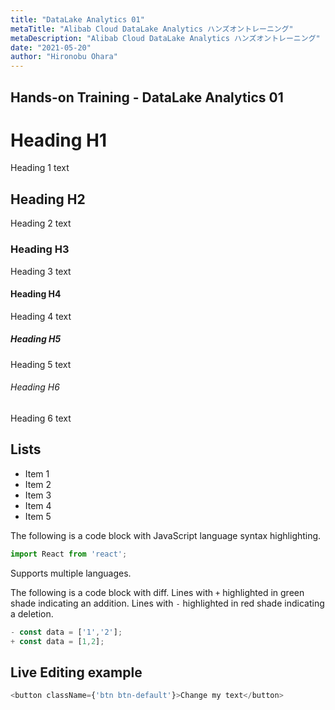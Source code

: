 ```yaml
---
title: "DataLake Analytics 01"
metaTitle: "Alibab Cloud DataLake Analytics ハンズオントレーニング"
metaDescription: "Alibab Cloud DataLake Analytics ハンズオントレーニング"
date: "2021-05-20"
author: "Hironobu Ohara"
---
```


## Hands-on Training - DataLake Analytics 01




# Heading H1
Heading 1 text

## Heading H2
Heading 2 text

### Heading H3
Heading 3 text

#### Heading H4
Heading 4 text

##### Heading H5
Heading 5 text

###### Heading H6
Heading 6 text

## Lists
- Item 1
- Item 2
- Item 3
- Item 4
- Item 5

The following is a code block with JavaScript language syntax highlighting.

```javascript
import React from 'react';
```

Supports multiple languages.

The following is a code block with diff. Lines with `+` highlighted in green shade indicating an addition. Lines with `-` highlighted in red shade indicating a deletion.

```javascript
- const data = ['1','2'];
+ const data = [1,2];
```

## Live Editing example

```javascript react-live=true
<button className={'btn btn-default'}>Change my text</button>
```


